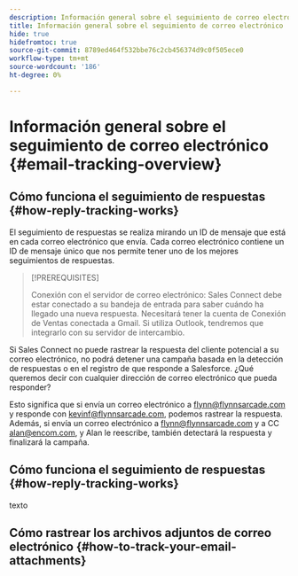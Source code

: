 ```yaml
---
description: Información general sobre el seguimiento de correo electrónico - Documentos de Marketo - Documentación del producto
title: Información general sobre el seguimiento de correo electrónico
hide: true
hidefromtoc: true
source-git-commit: 8789ed464f532bbe76c2cb456374d9c0f505ece0
workflow-type: tm+mt
source-wordcount: '186'
ht-degree: 0%

---
```


# Información general sobre el seguimiento de correo electrónico {#email-tracking-overview}

## Cómo funciona el seguimiento de respuestas {#how-reply-tracking-works}

El seguimiento de respuestas se realiza mirando un ID de mensaje que está en cada correo electrónico que envía. Cada correo electrónico contiene un ID de mensaje único que nos permite tener uno de los mejores seguimientos de respuestas.

>[!PREREQUISITES]
>
>Conexión con el servidor de correo electrónico: Sales Connect debe estar conectado a su bandeja de entrada para saber cuándo ha llegado una nueva respuesta. Necesitará tener la cuenta de Conexión de Ventas conectada a Gmail. Si utiliza Outlook, tendremos que integrarlo con su servidor de intercambio.

Si Sales Connect no puede rastrear la respuesta del cliente potencial a su correo electrónico, no podrá detener una campaña basada en la detección de respuestas o en el registro de que responde a Salesforce. ¿Qué queremos decir con cualquier dirección de correo electrónico que pueda responder?

Esto significa que si envía un correo electrónico a flynn@flynnsarcade.com y responde con kevinf@flynnsarcade.com, podemos rastrear la respuesta. Además, si envía un correo electrónico a flynn@flynnsarcade.com y a CC alan@encom.com, y Alan le reescribe, también detectará la respuesta y finalizará la campaña.

## Cómo funciona el seguimiento de respuestas {#how-reply-tracking-works}

texto

## Cómo rastrear los archivos adjuntos de correo electrónico {#how-to-track-your-email-attachments}

